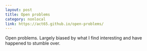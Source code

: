 ```yaml
---
layout: post
title: Open problems
category: nonlocal
link: https://act65.github.io/open-problems/
---
```

Open problems. Largely biased by what I find interesting and have happened to stumble over.
